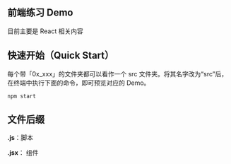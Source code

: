 ## 前端练习 Demo

目前主要是 React 相关内容

## 快速开始（Quick Start）

每个带「0x_xxx」的文件夹都可以看作一个 src 文件夹。将其名字改为“src”后，在终端中执行下面的命令，即可预览对应的 Demo。

```shell
npm start
```

## 文件后缀

**.js**：脚本

**.jsx**： 组件
